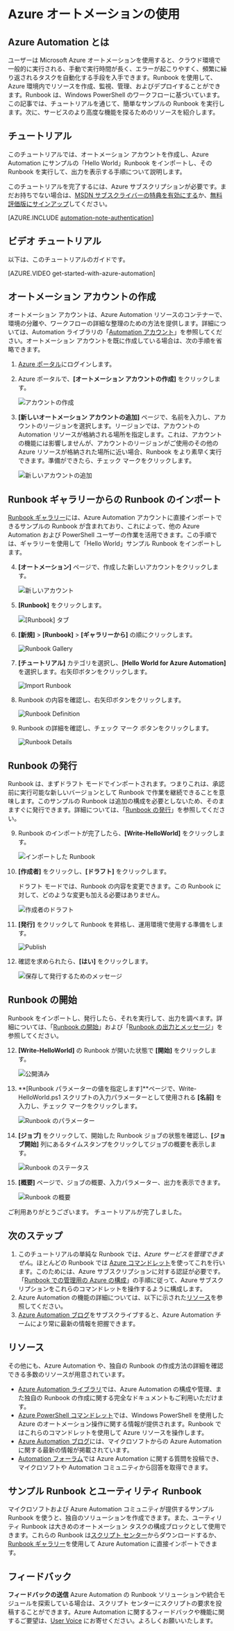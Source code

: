 <properties
	pageTitle="Azure Automation の概要 | Microsoft Azure"
	description="Azure でオートメーション ジョブをインポートして実行する方法について説明します。"
	services="automation"
	documentationCenter=""
	authors="bwren"
	manager="stevenka"
	editor=""/>

<tags
	ms.service="automation"
	ms.workload="tbd"
	ms.tgt_pltfrm="na"
	ms.devlang="na"
	ms.topic="hero-article" 
	ms.date="09/08/2015"
	ms.author="bwren"/>


# Azure オートメーションの使用

## Azure Automation とは

ユーザーは Microsoft Azure オートメーションを使用すると、クラウド環境で一般的に実行される、手動で実行時間が長く、エラーが起こりやすく、頻繁に繰り返されるタスクを自動化する手段を入手できます。Runbook を使用して、Azure 環境内でリソースを作成、監視、管理、およびデプロイすることができます。Runbook は、Windows PowerShell のワークフローに基づいています。この記事では、チュートリアルを通じて、簡単なサンプルの Runbook を実行します。次に、サービスのより高度な機能を探るためのリソースを紹介します。

## チュートリアル
このチュートリアルでは、オートメーション アカウントを作成し、Azure Automation にサンプルの「Hello World」Runbook をインポートし、その Runbook を実行して、出力を表示する手順について説明します。

このチュートリアルを完了するには、Azure サブスクリプションが必要です。まだお持ちでない場合は、[MSDN サブスクライバーの特典を有効にする](../pricing/member-offers/msdn-benefits-details/)か、[無料評価版にサインアップ](../pricing/free-trial.md)</a>してください。

[AZURE.INCLUDE [automation-note-authentication](../../includes/automation-note-authentication.md)]

## ビデオ チュートリアル

以下は、このチュートリアルのガイドです。

[AZURE.VIDEO get-started-with-azure-automation]

## <a name="automationaccount"></a>オートメーション アカウントの作成

オートメーション アカウントは、Azure Automation リソースのコンテナーで、環境の分離や、ワークフローの詳細な整理のための方法を提供します。詳細については、Automation ライブラリの「[Automation アカウント](http://aka.ms/runbookauthor/azure/automationaccounts)」を参照してください。オートメーション アカウントを既に作成している場合は、次の手順を省略できます。

1.	[Azure ポータル](http://manage.windowsazure.com)にログインします。

2.	Azure ポータルで、**[オートメーション アカウントの作成]** をクリックします。

	![アカウントの作成](./media/automation-create-runbook-from-samples/automation_01_CreateAccount.png)

3.	**[新しいオートメーション アカウントの追加]** ページで、名前を入力し、アカウントのリージョンを選択します。リージョンでは、アカウントの Automation リソースが格納される場所を指定します。これは、アカウントの機能には影響しませんが、アカウントのリージョンがご使用のその他の Azure リソースが格納された場所に近い場合、Runbook をより素早く実行できます。準備ができたら、チェック マークをクリックします。

	![新しいアカウントの追加](./media/automation-create-runbook-from-samples/automation_02_addnewautoacct.png)

## <a name="importrunbook"></a>Runbook ギャラリーからの Runbook のインポート

[Runbook ギャラリー](http://aka.ms/runbookgallery)には、Azure Automation アカウントに直接インポートできるサンプルの Runbook が含まれており、これによって、他の Azure Automation および PowerShell ユーザーの作業を活用できます。この手順では、ギャラリーを使用して「Hello World」サンプル Runbook をインポートします。

4.	**[オートメーション]** ページで、作成した新しいアカウントをクリックします。

	![新しいアカウント](./media/automation-create-runbook-from-samples/automation_03_NewAutoAcct.png)

5.	**[Runbook]** をクリックします。

	![[Runbook] タブ](./media/automation-create-runbook-from-samples/automation_04_RunbooksTab.png)

6.	**[新規]** > **[Runbook]** > **[ギャラリーから]** の順にクリックします。

	![Runbook Gallery](./media/automation-create-runbook-from-samples/automation_05_ImportGallery.png)

7.  **[チュートリアル]** カテゴリを選択し、**[Hello World for Azure Automation]** を選択します。右矢印ボタンをクリックします。

	![Import Runbook](./media/automation-create-runbook-from-samples/automation_06_ImportRunbook.png)

8.  Runbook の内容を確認し、右矢印ボタンをクリックします。

	![Runbook Definition](./media/automation-create-runbook-from-samples/automation_07_RunbookDefinition.png)

8.	Runbook の詳細を確認し、チェック マーク ボタンをクリックします。

	![Runbook Details](./media/automation-create-runbook-from-samples/automation_08_RunbookDetails.png)

## <a name="publishrunbook"></a>Runbook の発行

Runbook は、まずドラフト モードでインポートされます。つまりこれは、承認前に実行可能な新しいバージョンとして Runbook で作業を継続できることを意味します。このサンプルの Runbook は追加の構成を必要としないため、そのまますぐに発行できます。詳細については、「[Runbook の発行](http://aka.ms/runbookauthor/azure/publishrunbook)」を参照してください。

9.	Runbook のインポートが完了したら、**[Write-HelloWorld]** をクリックします。

	![インポートした Runbook](./media/automation-create-runbook-from-samples/automation_07_ImportedRunbook.png)

9.	**[作成者]** をクリックし、**[ドラフト]** をクリックします。

	ドラフト モードでは、Runbook の内容を変更できます。この Runbook に対して、どのような変更も加える必要はありません。

	![作成者のドラフト](./media/automation-create-runbook-from-samples/automation_08_AuthorDraft.png)

10.	**[発行]** をクリックして Runbook を昇格し、運用環境で使用する準備をします。

	![Publish](./media/automation-create-runbook-from-samples/automation_085_Publish.png)

11.	確認を求められたら、**[はい]** をクリックします。

	![保存して発行するためのメッセージ](./media/automation-create-runbook-from-samples/automation_09_SavePubPrompt.png)

## <a name="startrunbook"></a>Runbook の開始

Runbook をインポートし、発行したら、それを実行して、出力を調べます。詳細については、「[Runbook の開始](http://aka.ms/runbookauthor/azure/startrunbook)」および「[Runbook の出力とメッセージ](http://aka.ms/runbookauthor/azure/runbookoutput)」を参照してください。

12.	**[Write-HelloWorld]** の Runbook が開いた状態で **[開始]** をクリックします。

	![公開済み](./media/automation-create-runbook-from-samples/automation_10_PublishStart.png)

13.	**[Runbook パラメーターの値を指定します]**ページで、Write-HelloWorld.ps1 スクリプトの入力パラメーターとして使用される **[名前]** を入力し、チェック マークをクリックします。

	![Runbook のパラメーター](./media/automation-create-runbook-from-samples/automation_11_RunbookParams.png)

14.	**[ジョブ]** をクリックして、開始した Runbook ジョブの状態を確認し、**[ジョブ開始]** 列にあるタイムスタンプをクリックしてジョブの概要を表示します。

	![Runbook のステータス](./media/automation-create-runbook-from-samples/automation_12_RunbookStatus.png)

15.	**[概要]** ページで、ジョブの概要、入力パラメーター、出力を表示できます。

	![Runbook の概要](./media/automation-create-runbook-from-samples/automation_13_RunbookSummary_callouts.png)

ご利用ありがとうございます。 チュートリアルが完了しました。

## <a name="nextsteps"></a>次のステップ
1. このチュートリアルの単純な Runbook では、*Azure サービスを管理できません*。ほとんどの Runbook では [Azure コマンドレット](http://msdn.microsoft.com/library/jj156055.aspx)を使ってこれを行います。このためには、Azure サブスクリプションに対する認証が必要です。「[Runbook での管理用の Azure の構成](http://aka.ms/azureautomationauthentication)」の手順に従って、Azure サブスクリプションをこれらのコマンドレットを操作するように構成します。  
2. Azure Automation の機能の詳細については、以下に示された[リソース](#resources)を参照してください。
3. [Azure Automation ブログ](http://azure.microsoft.com/blog/tag/azure-automation)をサブスクライブすると、Azure Automation チームにより常に最新の情報を把握できます。

## <a name="resources"></a>リソース

その他にも、Azure Automation や、独自の Runbook の作成方法の詳細を確認できる多数のリソースが用意されています。

- [Azure Automation ライブラリ](http://go.microsoft.com/fwlink/p/?LinkId=392860)では、Azure Automation の構成や管理、また独自の Runbook の作成に関する完全なドキュメントもご利用いただけます。
- [Azure PowerShell コマンドレット](http://msdn.microsoft.com/library/jj156055.aspx)では、Windows PowerShell を使用した Azure のオートメーション操作に関する情報が提供されます。Runbook ではこれらのコマンドレットを使用して Azure リソースを操作します。
- [Azure Automation ブログ](http://azure.microsoft.com/blog/tag/azure-automation)には、マイクロソフトからの Azure Automation に関する最新の情報が掲載されています。
- [Automation フォーラム](http://go.microsoft.com/fwlink/p/?LinkId=390561)では Azure Automation に関する質問を投稿でき、マイクロソフトや Automation コミュニティから回答を取得できます。


## サンプル Runbook とユーティリティ Runbook

マイクロソフトおよび Azure Automation コミュニティが提供するサンプル Runbook を使うと、独自のソリューションを作成できます。また、ユーティリティ Runbook は大きめのオートメーション タスクの構成ブロックとして使用できます。これらの Runbook は[スクリプト センター](http://azure.microsoft.com/documentation/scripts/)からダウンロードするか、[Runbook ギャラリー](http://aka.ms/runbookgallery)を使用して Azure Automation に直接インポートできます。


## フィードバック

**フィードバックの送信** Azure Automation の Runbook ソリューションや統合モジュールを探索している場合は、スクリプト センターにスクリプトの要求を投稿することができます。Azure Automation に関するフィードバックや機能に関するご要望は、[User Voice](http://feedback.windowsazure.com/forums/34192--general-feedback) にお寄せください。よろしくお願いいたします。

<!----HONumber=Sept15_HO4-->